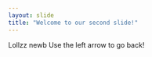 ```yaml
---
layout: slide
title: "Welcome to our second slide!"
---
```

Lollzz newb
Use the left arrow to go back!